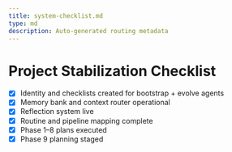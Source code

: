 ```yaml
---
title: system-checklist.md
type: md
description: Auto-generated routing metadata
---
```


# Project Stabilization Checklist
- [x] Identity and checklists created for bootstrap + evolve agents
- [x] Memory bank and context router operational
- [x] Reflection system live
- [x] Routine and pipeline mapping complete
- [x] Phase 1–8 plans executed
- [x] Phase 9 planning staged